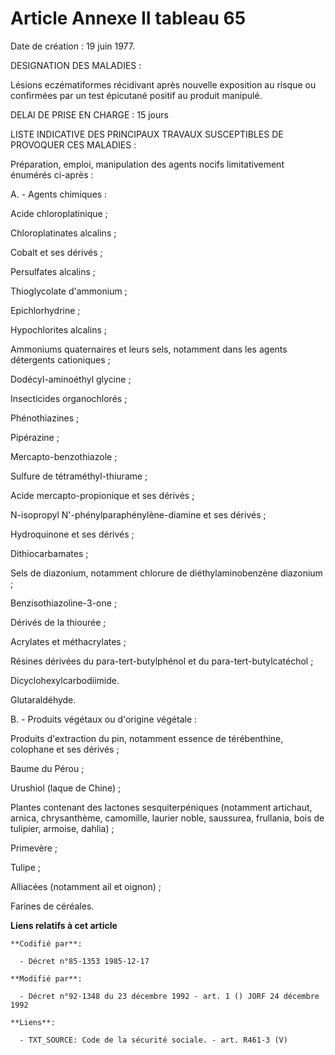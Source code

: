 # Article Annexe II tableau 65

Date de création : 19 juin 1977.

DESIGNATION DES MALADIES :

Lésions eczématiformes récidivant après nouvelle exposition au risque ou confirmées par un test épicutané positif au produit
manipulé.

DELAI DE PRISE EN CHARGE : 15 jours

LISTE INDICATIVE DES PRINCIPAUX TRAVAUX SUSCEPTIBLES DE PROVOQUER CES MALADIES :

Préparation, emploi, manipulation des agents nocifs limitativement énumérés ci-après :

A. - Agents chimiques :

Acide chloroplatinique ;

Chloroplatinates alcalins ;

Cobalt et ses dérivés ;

Persulfates alcalins ;

Thioglycolate d'ammonium ;

Epichlorhydrine ;

Hypochlorites alcalins ;

Ammoniums quaternaires et leurs sels, notamment dans les agents détergents cationiques ;

Dodécyl-aminoéthyl glycine ;

Insecticides organochlorés ;

Phénothiazines ;

Pipérazine ;

Mercapto-benzothiazole ;

Sulfure de tétraméthyl-thiurame ;

Acide mercapto-propionique et ses dérivés ;

N-isopropyl N'-phénylparaphénylène-diamine et ses dérivés ;

Hydroquinone et ses dérivés ;

Dithiocarbamates ;

Sels de diazonium, notamment chlorure de diéthylaminobenzène diazonium ;

Benzisothiazoline-3-one ;

Dérivés de la thiourée ;

Acrylates et méthacrylates ;

Résines dérivées du para-tert-butylphénol et du para-tert-butylcatéchol ;

Dicyclohexylcarbodiimide.

Glutaraldéhyde.

B. - Produits végétaux ou d'origine végétale :

Produits d'extraction du pin, notamment essence de térébenthine, colophane et ses dérivés ;

Baume du Pérou ;

Urushiol (laque de Chine) ;

Plantes contenant des lactones sesquiterpéniques (notamment artichaut, arnica, chrysanthème, camomille, laurier noble,
saussurea, frullania, bois de tulipier, armoise, dahlia) ;

Primevère ;

Tulipe ;

Alliacées (notamment ail et oignon) ;

Farines de céréales.

**Liens relatifs à cet article**

	**Codifié par**:

	  - Décret n°85-1353 1985-12-17

	**Modifié par**:

	  - Décret n°92-1348 du 23 décembre 1992 - art. 1 () JORF 24 décembre 1992

	**Liens**:

	  - TXT_SOURCE: Code de la sécurité sociale. - art. R461-3 (V)

